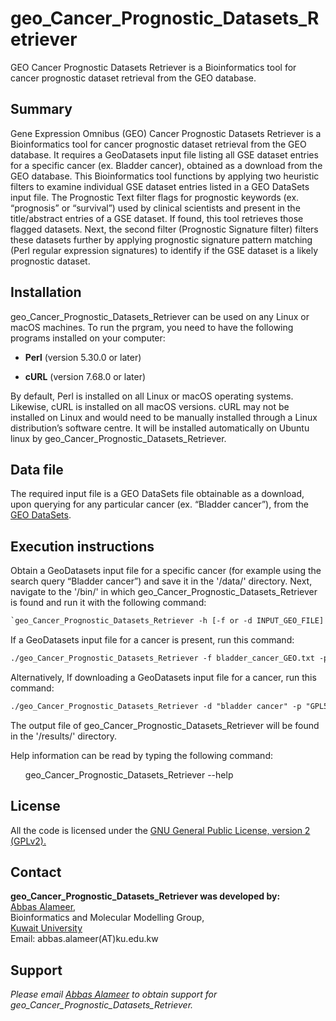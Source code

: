 # geo_Cancer_Prognostic_Datasets_Retriever
GEO Cancer Prognostic Datasets Retriever is a Bioinformatics tool for cancer prognostic dataset retrieval from the GEO database.
## Summary
<p>Gene Expression Omnibus (GEO) Cancer Prognostic Datasets Retriever is a Bioinformatics tool for cancer prognostic dataset retrieval from the GEO database. It requires a GeoDatasets input file listing all GSE dataset entries for a specific cancer (ex. Bladder cancer), obtained as a download from the GEO database. This Bioinformatics tool functions by applying two heuristic filters to examine individual GSE dataset entries listed in a GEO DataSets input file. The Prognostic Text filter flags for prognostic keywords (ex. “prognosis” or “survival”) used by clinical scientists and present in the title/abstract entries of a GSE dataset. If found, this tool retrieves those flagged datasets. Next, the second filter (Prognostic Signature filter) filters these datasets further by applying prognostic signature pattern matching (Perl regular expression signatures) to identify if the GSE dataset is a likely prognostic dataset.</p>

## Installation
geo_Cancer_Prognostic_Datasets_Retriever can be used on any Linux or macOS machines. To run the prgram, you need to have the following programs installed on your computer:

<p><ul><li><b>Perl</b> (version 5.30.0 or later)</li></ul></p>
<p><ul><li><b>cURL</b> (version 7.68.0 or later)</li></ul></p>
By default, Perl is installed on all Linux or macOS operating systems. Likewise, cURL is installed on all macOS versions. cURL may not be installed on Linux and would need to be manually installed through a Linux distribution’s software centre. It will be installed automatically on Ubuntu linux by geo_Cancer_Prognostic_Datasets_Retriever.

## Data file
The required input file is a GEO DataSets file obtainable as a download, upon querying for any particular cancer (ex. “Bladder cancer”), from the <a href="https://www.ncbi.nlm.nih.gov/gds/">GEO DataSets</a>. 

## Execution instructions
Obtain a GeoDatasets input file for a specific cancer (for example using the search query “Bladder cancer”) and save it in the '/data/' directory. Next, navigate to the '/bin/' in which geo_Cancer_Prognostic_Datasets_Retriever is found and run it with the following command:

```diff
`geo_Cancer_Prognostic_Datasets_Retriever -h [-f or -d INPUT_GEO_FILE] [-p PLATFORM_CODES] [-c CANCER_TYPE] [-o OUTPUT_FILE]`
```

If a GeoDatasets input file for a cancer is present, run this command:

```diff
./geo_Cancer_Prognostic_Datasets_Retriever -f bladder_cancer_GEO.txt -p "GPL570 GPL97 GPL96" -c bladder_cancer -o bladder_cancer.out
```
Alternatively, If downloading a GeoDatasets input file for a cancer, run this command:

```diff
./geo_Cancer_Prognostic_Datasets_Retriever -d "bladder cancer" -p "GPL570 GPL97 GPL96" -c bladder_cancer -o bladder_cancer.out
```

The output file of geo_Cancer_Prognostic_Datasets_Retriever will be found in the '/results/' directory.

<p> Help information can be read by typing the following command:  

<ul>geo_Cancer_Prognostic_Datasets_Retriever --help</ul></p>

## License
All the code is licensed under the <a href="http://www.gnu.org/licenses/gpl-2.0-standalone.html">GNU General Public License, version 2 (GPLv2).</a> 

## Contact
<p><b>geo_Cancer_Prognostic_Datasets_Retriever was developed by:</b><br>
<a href="http://kuweb.ku.edu.kw/biosc/People/AcademicStaff/Dr.AbbasAlameer/index.htm">Abbas Alameer</a>,<br>
Bioinformatics and Molecular Modelling Group,<br> 
<a href="http://kuweb.ku.edu.kw/ku/index.htm">Kuwait University</a><br>
Email: abbas.alameer(AT)ku.edu.kw</p>

## Support
<address>Please email <a href="mailto:abbas.alameer@ku.edu.kw">Abbas Alameer</a> to obtain support for geo_Cancer_Prognostic_Datasets_Retriever.</address>
